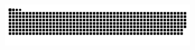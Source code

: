 <picture>
  <source media="(prefers-color-scheme: dark)" srcset="https://raw.githubusercontent.com/franecaleta/franecaleta/output/github-contribution-grid-snake-dark.svg">
  <source media="(prefers-color-scheme: light)" srcset="https://raw.githubusercontent.com/franecaleta/franecaleta/output/github-contribution-grid-snake.svg">
  <img alt="github contribution grid snake animation" src="https://raw.githubusercontent.com/franecaleta/franecaleta/output/github-contribution-grid-snake.svg">
</picture>
